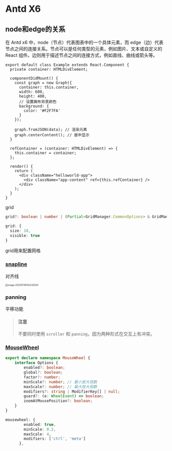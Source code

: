 # Antd X6

## node和edge的关系

在 Antd x6 中，node（节点）代表图表中的一个具体元素，而 edge（边）代表节点之间的连接关系。节点可以是任何类型的元素，例如图片、文本或自定义的 React 组件。边则用于描述节点之间的连接方式，例如直线、曲线或箭头等。

```tsx
export default class Example extends React.Component {
  private container: HTMLDivElement;

  componentDidMount() {
    const graph = new Graph({
      container: this.container,
      width: 600,
      height: 400,
      // 设置画布背景颜色
      background: {
        color: '#F2F7FA'
      }
    });

    graph.fromJSON(data); // 渲染元素
    graph.centerContent(); // 居中显示
  }

  refContainer = (container: HTMLDivElement) => {
    this.container = container;
  };

  render() {
    return (
      <div className="helloworld-app">
        <div className="app-content" ref={this.refContainer} />
      </div>
    );
  }
}
```

grid

```ts
grid?: boolean | number | (Partial<GridManager.CommonOptions> & GridManager.DrawGridOptions);

grid: {
  size: 10,
  visible: true
}
```

grid用来配置网格

### [snapline](https://x6.antv.vision/zh/docs/api/graph/snapline)

对齐线

<img src="/Users/cheng/Library/Application Support/typora-user-images/image-20230726142232020.png" alt="image-20230726142232020" style="zoom:50%;" />

### panning

平移功能

> #### 注意
>
> 不要同时使用 `scroller` 和 `panning`，因为两种形式在交互上有冲突。

### [MouseWheel](https://x6.antv.vision/zh/docs/api/graph/mousewheel)

```ts
export declare namespace MouseWheel {
    interface Options {
        enabled?: boolean;
        global?: boolean;
        factor?: number;
        minScale?: number; // 最小放大倍数
        maxScale?: number; // 最大放大倍数
        modifiers?: string | ModifierKey[] | null;
        guard?: (e: WheelEvent) => boolean;
        zoomAtMousePosition?: boolean;
    }
}
```



```ts
mousewheel: {
        enabled: true,
        minScale: 0.2,
        maxScale: 4,
        modifiers: ['ctrl', 'meta']
      },
```

